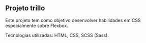 ## Projeto trillo
Este projeto tem como objetivo desenvolver habilidades em CSS especialmente sobre Flexbox.

Tecnologias utilizadas: HTML, CSS, SCSS (Sass).
